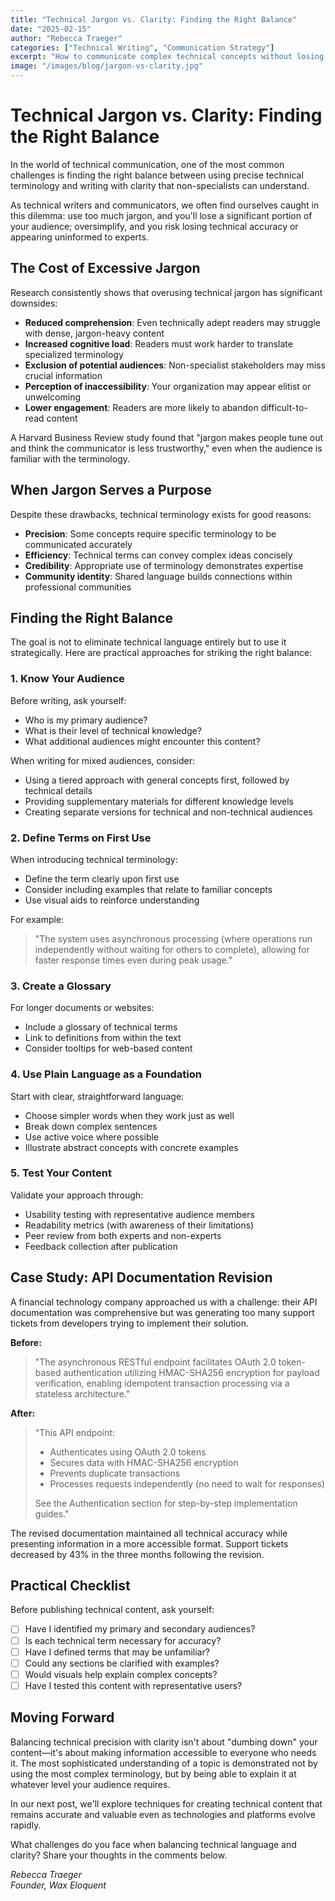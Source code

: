 ```yaml
---
title: "Technical Jargon vs. Clarity: Finding the Right Balance"
date: "2025-02-15"
author: "Rebecca Traeger"
categories: ["Technical Writing", "Communication Strategy"]
excerpt: "How to communicate complex technical concepts without losing your audience in unnecessary jargon and terminology."
image: "/images/blog/jargon-vs-clarity.jpg"
---
```


# Technical Jargon vs. Clarity: Finding the Right Balance

In the world of technical communication, one of the most common challenges is finding the right balance between using precise technical terminology and writing with clarity that non-specialists can understand.

As technical writers and communicators, we often find ourselves caught in this dilemma: use too much jargon, and you'll lose a significant portion of your audience; oversimplify, and you risk losing technical accuracy or appearing uninformed to experts.

## The Cost of Excessive Jargon

Research consistently shows that overusing technical jargon has significant downsides:

- **Reduced comprehension**: Even technically adept readers may struggle with dense, jargon-heavy content
- **Increased cognitive load**: Readers must work harder to translate specialized terminology
- **Exclusion of potential audiences**: Non-specialist stakeholders may miss crucial information
- **Perception of inaccessibility**: Your organization may appear elitist or unwelcoming
- **Lower engagement**: Readers are more likely to abandon difficult-to-read content

A Harvard Business Review study found that "jargon makes people tune out and think the communicator is less trustworthy," even when the audience is familiar with the terminology.

## When Jargon Serves a Purpose

Despite these drawbacks, technical terminology exists for good reasons:

- **Precision**: Some concepts require specific terminology to be communicated accurately
- **Efficiency**: Technical terms can convey complex ideas concisely
- **Credibility**: Appropriate use of terminology demonstrates expertise
- **Community identity**: Shared language builds connections within professional communities

## Finding the Right Balance

The goal is not to eliminate technical language entirely but to use it strategically. Here are practical approaches for striking the right balance:

### 1. Know Your Audience

Before writing, ask yourself:
- Who is my primary audience?
- What is their level of technical knowledge?
- What additional audiences might encounter this content?

When writing for mixed audiences, consider:
- Using a tiered approach with general concepts first, followed by technical details
- Providing supplementary materials for different knowledge levels
- Creating separate versions for technical and non-technical audiences

### 2. Define Terms on First Use

When introducing technical terminology:
- Define the term clearly upon first use
- Consider including examples that relate to familiar concepts
- Use visual aids to reinforce understanding

For example:
> "The system uses asynchronous processing (where operations run independently without waiting for others to complete), allowing for faster response times even during peak usage."

### 3. Create a Glossary

For longer documents or websites:
- Include a glossary of technical terms
- Link to definitions from within the text
- Consider tooltips for web-based content

### 4. Use Plain Language as a Foundation

Start with clear, straightforward language:
- Choose simpler words when they work just as well
- Break down complex sentences
- Use active voice where possible
- Illustrate abstract concepts with concrete examples

### 5. Test Your Content

Validate your approach through:
- Usability testing with representative audience members
- Readability metrics (with awareness of their limitations)
- Peer review from both experts and non-experts
- Feedback collection after publication

## Case Study: API Documentation Revision

A financial technology company approached us with a challenge: their API documentation was comprehensive but was generating too many support tickets from developers trying to implement their solution.

**Before:**
> "The asynchronous RESTful endpoint facilitates OAuth 2.0 token-based authentication utilizing HMAC-SHA256 encryption for payload verification, enabling idempotent transaction processing via a stateless architecture."

**After:**
> "This API endpoint:
> - Authenticates using OAuth 2.0 tokens
> - Secures data with HMAC-SHA256 encryption
> - Prevents duplicate transactions
> - Processes requests independently (no need to wait for responses)
>
> See the Authentication section for step-by-step implementation guides."

The revised documentation maintained all technical accuracy while presenting information in a more accessible format. Support tickets decreased by 43% in the three months following the revision.

## Practical Checklist

Before publishing technical content, ask yourself:

- [ ] Have I identified my primary and secondary audiences?
- [ ] Is each technical term necessary for accuracy?
- [ ] Have I defined terms that may be unfamiliar?
- [ ] Could any sections be clarified with examples?
- [ ] Would visuals help explain complex concepts?
- [ ] Have I tested this content with representative users?

## Moving Forward

Balancing technical precision with clarity isn't about "dumbing down" your content—it's about making information accessible to everyone who needs it. The most sophisticated understanding of a topic is demonstrated not by using the most complex terminology, but by being able to explain it at whatever level your audience requires.

In our next post, we'll explore techniques for creating technical content that remains accurate and valuable even as technologies and platforms evolve rapidly.

What challenges do you face when balancing technical language and clarity? Share your thoughts in the comments below.

*Rebecca Traeger*  
*Founder, Wax Eloquent*